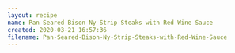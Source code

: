 ```yaml
---
layout: recipe
name: Pan Seared Bison Ny Strip Steaks with Red Wine Sauce
created: 2020-03-21 16:57:36
filename: Pan-Seared-Bison-Ny-Strip-Steaks-with-Red-Wine-Sauce
---
```

